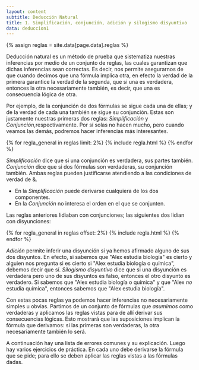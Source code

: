 ```yaml
---
layout: content
subtitle: Deducción Natural
title: 1. Simplificación, conjunción, adición y silogismo disyuntivo
data: deduccion1
---
```

{% assign reglas = site.data[page.data].reglas %}

Deducción natural es un método de prueba que sistematiza nuestras inferencias por medio de un conjunto de reglas, las cuales garantizan que dichas inferencias sean correctas. Es decir, nos permite asegurarnos de que cuando decimos que una fórmula implica otra, en efecto la verdad de la primera garantice la verdad de la segunda, que si una es verdadera, entonces la otra necesariamente también, es decir, que una es consecuencia lógica de otra.

Por ejemplo, de la conjunción de dos fórmulas se sigue cada una de ellas; y de la verdad de cada una también se sigue su conjunción. Estas son justamente nuestras primeras dos reglas: _Simplificación_ y _Conjunción_,respectivamente. Por sí solas no hacen mucho, pero cuando veamos las demás, podremos hacer inferencias más interesantes.

<div class="row">
{% for regla_general in reglas limit: 2%}
{% include regla.html %}
{% endfor %}
</div>

_Simplificación_ dice que si una conjunción es verdadera, sus partes también. _Conjunción_ dice que si dos fórmulas son verdaderas, su conjunción también. Ambas reglas pueden justificarse atendiendo a las condiciones de verdad de &.
- En la _Simplificación_ puede derivarse cualquiera de los dos componentes.
- En la _Conjunción_ no interesa el orden en el que se conjunten.

Las reglas anteriores lidiaban con conjunciones; las siguientes dos lidian con disyunciones:

<div class="row">
{% for regla_general in reglas offset: 2%}
{% include regla.html %}
{% endfor %}
</div>

_Adición_ permite inferir una disyunción si ya hemos afirmado alguno de sus dos disyuntos. En efecto, si sabemos que "Alex estudia biología" es cierto y alguien nos pregunta si es cierto si "Alex estudia biología o química", debemos decir que sí. _Silogismo disyuntivo_ dice que si una disyunción es verdadera pero uno de sus disyuntos es falso, entonces el otro disyunto es verdadero. Si sabemos que "Alex estudia biología o química" y que "Alex _no_ estudia química", entonces sabemos que "Alex estudia biología".

Con estas pocas reglas ya podemos hacer inferencias no necesariamente simples u obvias. Partimos de un conjunto de fórmulas que _asumimos_ como verdaderas y aplicamos las reglas vistas para de allí derivar sus consecuencias lógicas. Esto mostrará que las suposiciones implican la fórmula que derivamos: si las primeras son verdaderas, la otra necesariamente también lo será.

A continuación hay una lista de errores comunes y su explicación. Luego hay varios ejercicios de práctica. En cada uno debe derivarse la fórmula que se pide; para ello se deben aplicar las reglas vistas a las fórmulas dadas.
